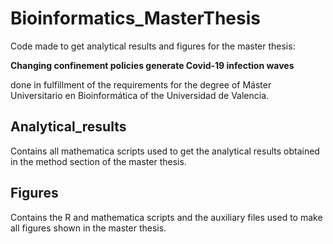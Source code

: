 # Bioinformatics_MasterThesis
Code made to get analytical results and figures for the master thesis:

**Changing confinement policies generate Covid-19 infection waves**

done in fulfillment of the requirements for the degree of Máster Universitario en Bioinformática of the Universidad de Valencia.

## Analytical_results

Contains all mathematica scripts used to get the analytical results obtained in the method section of the master thesis.

## Figures 

Contains the R and mathematica scripts and the auxiliary files used to make all figures shown in the master thesis.

